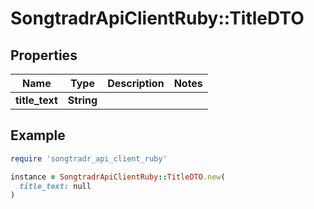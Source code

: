 # SongtradrApiClientRuby::TitleDTO

## Properties

| Name | Type | Description | Notes |
| ---- | ---- | ----------- | ----- |
| **title_text** | **String** |  |  |

## Example

```ruby
require 'songtradr_api_client_ruby'

instance = SongtradrApiClientRuby::TitleDTO.new(
  title_text: null
)
```

